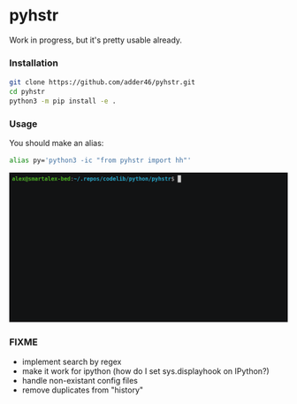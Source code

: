 # pyhstr

Work in progress, but it's pretty usable already.

### Installation

```bash
git clone https://github.com/adder46/pyhstr.git
cd pyhstr
python3 -m pip install -e .
```

### Usage

You should make an alias:

```bash
alias py='python3 -ic "from pyhstr import hh"'
```

![screenshot](pyhstr.gif)

### FIXME 

- implement search by regex
- make it work for ipython (how do I set sys.displayhook on IPython?)
- handle non-existant config files
- remove duplicates from "history"
